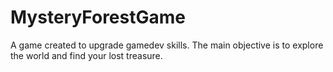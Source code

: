 # MysteryForestGame
A game created to upgrade gamedev skills. 
The main objective is to explore the world and find your lost treasure. 

 
